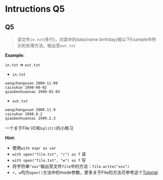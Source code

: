 # Intructions Q5

## Q5

> 读文件`in.txt`(多行)，对其中的data(name birthday)按以下Example中所示的处理方法，输出至`out.txt`

**Example:**

`in.txt` => `out.txt`

- `in.txt`

```
wangchengxuan 2000-11-09
caixukun 1998-08-02
qiaobenhuannai 1999-02-03
```

- `out.txt`

```
wangchengxuan 2000.11.9
caixukun 1998.8.2
qiaobenhuannai 1999.2.3
```

一个关于File I/O和`split()`的小练习

**Hint:**

- 使用`with expr as var`
- `with open("file.txt", "r") as f` 读
- `with open("file.txt", "w") as f` 写
- 将字符串`"xxx"`输出至文件`file`中的方法：`file.write("xxx")`
- `r`、`w`均为`open()`方法中的mode参数，更多关于File的方法可参考这个[Tutorial](https://www.runoob.com/python/file-methods.html)